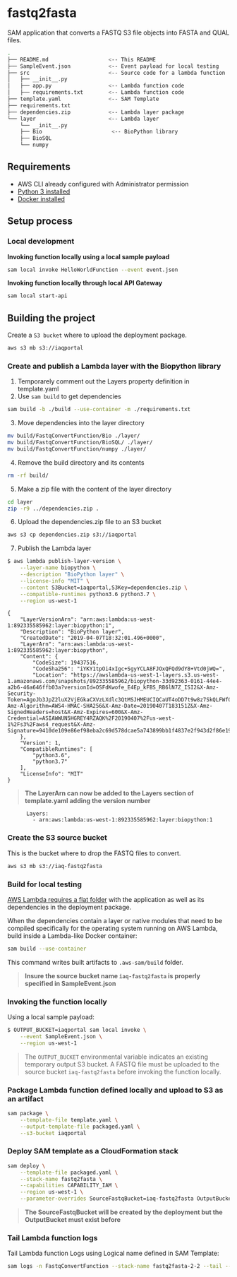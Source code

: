 # fastq2fasta

SAM application that converts a FASTQ S3 file objects into FASTA and QUAL files.

```bash
.
├── README.md                   <-- This README
├── SampleEvent.json            <-- Event payload for local testing
├── src                         <-- Source code for a lambda function
│   ├── __init__.py
│   ├── app.py                  <-- Lambda function code
│   ├── requirements.txt        <-- Lambda function code
├── template.yaml               <-- SAM Template
├── requirements.txt             
├── dependencies.zip            <-- Lambda layer package              
└── layer                       <-- Lambda layer
    └── __init__.py             
    ├── Bio                      <-- BioPython library            
    ├── BioSQL   
    └── numpy
```

## Requirements

* AWS CLI already configured with Administrator permission
* [Python 3 installed](https://www.python.org/downloads/)
* [Docker installed](https://www.docker.com/community-edition)

## Setup process

### Local development

**Invoking function locally using a local sample payload**

```bash
sam local invoke HelloWorldFunction --event event.json
```

**Invoking function locally through local API Gateway**

```bash
sam local start-api
```

## Building the project

Create a `S3 bucket` where to upload the deployment package.

```bash
aws s3 mb s3://iaqportal
```

### Create and publish a Lambda layer with the Biopython library

1. Temporarely comment out the Layers property definition in template.yaml
2. Use `sam build` to get dependencies
```bash
sam build -b ./build --use-container -m ./requirements.txt
```
3. Move dependencies into the layer directory
```bash
mv build/FastqConvertFunction/Bio ./layer/
mv build/FastqConvertFunction/BioSQL/ ./layer/
mv build/FastqConvertFunction/numpy ./layer/
```
4. Remove the build directory and its contents
```bash
rm -rf build/
```
5. Make a zip file with the content of the layer directory
```bash
cd layer
zip -r9 ../dependencies.zip .
```
6. Upload the dependencies.zip file to an S3 bucket
```bash
aws s3 cp dependencies.zip s3://iaqportal
```
7. Publish the Lambda layer
```bash
$ aws lambda publish-layer-version \
    --layer-name biopython \
    --description "BioPython layer" \
    --license-info "MIT" \
    --content S3Bucket=iaqportal,S3Key=dependencies.zip \
    --compatible-runtimes python3.6 python3.7 \
    --region us-west-1
```
```    
{
    "LayerVersionArn": "arn:aws:lambda:us-west-1:892335585962:layer:biopython:1", 
    "Description": "BioPython layer", 
    "CreatedDate": "2019-04-07T18:32:01.496+0000", 
    "LayerArn": "arn:aws:lambda:us-west-1:892335585962:layer:biopython", 
    "Content": {
        "CodeSize": 19437516, 
        "CodeSha256": "iYKY1tpOi4xIgc+SgyYCLA8FJOxQFQd9dY8+Vtd0jWQ=", 
        "Location": "https://awslambda-us-west-1-layers.s3.us-west-1.amazonaws.com/snapshots/892335585962/biopython-33d92363-0161-44e4-a2b6-46a646ffb03a?versionId=OSFdKwofe_E4Ep_kFBS_RB6lN7Z_ISI2&X-Amz-Security-Token=AgoJb3JpZ2luX2VjEGkaCXVzLXdlc3QtMSJHMEUCIQCaUT4oDD7t9w8z7SkQLFWf0aDAKEUubBO%2Ft1SveUkRogIgRl%2F24cO7X8LC7ls9F762wjvk8gsVhoaX6JuIie2Xcmkq2gMIMhABGgw0NjA5MzI4NTYyMjYiDKkWoU%2BgwuBR2nEneSq3A%2B%2F859EZRk2lDT8gadr6h%2FhqAgT2OzLwPGUCo1BCV6kMkVVibvykGpj%2BgpUwSUqxQHXLFAe2QipZjbIFFYx%2F8tz8HvHkyX4Y6wXpZRMhmbtjyNAWcKEk9HKdvF4roOKwC3ch62EpElGvGhy%2BymRoSWdZ5l1G4%2FqAvdTcdIeNQbSuWyXPJE6A6D%2F3KNFKh6n2Bxclpwx6GxpGVhyWmMTVeb%2B7XCxJ9SuNmEkSV8zalu%2BpQN2qyFoGdpoObeRWnnIdv0%2BHKchis4maBN0ud4jOpvRhWewBErA95HHeIc9cSPNpjh8syl8LfPj5HlH%2FaVT%2F%2BfLK0ADVauvQA09RPDWWTTSA9mQtgOQ5v5VI3keDzhTF25WeVbtrbw55RV2ifzSzu9TKrkx%2FTpP1ORKZeU7cNshbrZQmOUBqhADLcvlhKcRYgCcifmV58hbaGQQ0w5S%2FDo2Ik8wrLy2%2Ftc8emnxfj%2FDSb%2BR%2FYJQvVQ25xUr%2B9%2Fjmw5FpUex2EefrSQ4AdTjxxnEtEFk%2FnZe6zGLc56LinNXeyM8AyArIFQIXGgnSQNeqz9v0qhw0IgUpFN3clcwGfF9aONMZ3QYwptmo5QU6tAGwYu2MHMYRTmRcrW0DPtt5TVeDZa8PxyLqjgjToftsMYshOT3zEfuykmNMUcUQD4j0HmdbZd48jCPxy7pFWj6ihtv77SwJoIFucDgeXTNFs%2BWdsEfj5zQ57UdqWQu7ZAoleSVUVrsy9sDMomgoede8p1VAhEzPO0FyCru3iEMLGdH0VcYNxq8fZWkT%2BiUu20bDXr8GB8HdxIFtlufx5VP67VqwwQrdNQqMbLL%2Bu3xpLt%2F9ses%3D&X-Amz-Algorithm=AWS4-HMAC-SHA256&X-Amz-Date=20190407T183151Z&X-Amz-SignedHeaders=host&X-Amz-Expires=600&X-Amz-Credential=ASIAWWUN5HGREY4RZAQK%2F20190407%2Fus-west-1%2Fs3%2Faws4_request&X-Amz-Signature=9410de109e86ef98eba2c69d578dcae5a743899bb1f4837e2f943d2f86e1962f"
    }, 
    "Version": 1, 
    "CompatibleRuntimes": [
        "python3.6", 
        "python3.7"
    ], 
    "LicenseInfo": "MIT"
}
```

> **The LayerArn can now be added to the Layers section of template.yaml adding the version number**
```
      Layers: 
        - arn:aws:lambda:us-west-1:892335585962:layer:biopython:1
```

### Create the S3 source bucket
This is the bucket where to drop the FASTQ files to convert.
```bash
aws s3 mb s3://iaq-fastq2fasta
```
### Build for local testing

[AWS Lambda requires a flat folder](https://docs.aws.amazon.com/lambda/latest/dg/lambda-python-how-to-create-deployment-package.html) with the application as well as its dependencies in the deployment package.

When the dependencies contain a layer or native modules that need to be compiled specifically for the operating system running on AWS Lambda, build inside a Lambda-like Docker container:
```bash
sam build --use-container
```
This command writes built artifacts to `.aws-sam/build` folder.

> **Insure the source bucket name `iaq-fastq2fasta` is properly specified in SampleEvent.json**

### Invoking the function locally 

Using a local sample payload:

```bash
$ OUTPUT_BUCKET=iaqportal sam local invoke \
    --event SampleEvent.json \
    --region us-west-1
```
>The `OUTPUT_BUCKET` environmental variable indicates an existing temporary output S3 bucket. A FASTQ file must be uploaded to the source bucket `iaq-fastq2fasta` before invoking the function locally.

### Package Lambda function defined locally and upload to S3 as an artifact
```bash
sam package \
    --template-file template.yaml \
    --output-template-file packaged.yaml \
    --s3-bucket iaqportal
```

### Deploy SAM template as a CloudFormation stack
```bash
sam deploy \
    --template-file packaged.yaml \
    --stack-name fastq2fasta \
    --capabilities CAPABILITY_IAM \
    --region us-west-1 \
    --parameter-overrides SourceFastqBucket=iaq-fastq2fasta OutputBucket=iaq-fastq2fasta-output
```
> **The SourceFastqBucket will be created by the deployment but the OutputBucket must exist before**

### Tail Lambda function logs
Tail Lambda function Logs using Logical name defined in SAM Template:
```bash
sam logs -n FastqConvertFunction --stack-name fastq2fasta-2-2 --tail --region us-west-1
```

